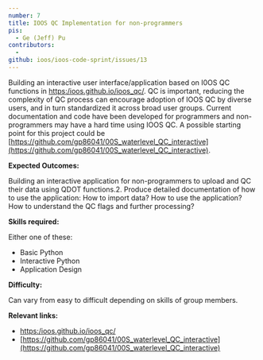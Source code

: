 ```yaml
---
number: 7
title: IOOS QC Implementation for non-programmers
pis:
  - Ge (Jeff) Pu
contributors:
  - 
github: ioos/ioos-code-sprint/issues/13
---
```


Building an interactive user interface/application based on I0OS QC functions in [https:/ioos.github.io/ioos_qc/](https:/ioos.github.io/ioos_qc/). QC is 
important, reducing the complexity of QC process can encourage adoption of IOOS QC by diverse users, and in turn 
standardized it across broad user groups. Current documentation and code have been developed for programmers and 
non-programmers may have a hard time using IOOS QC. A possible starting point for this project could be 
[https://github.com/gp86041/00S_waterlevel_QC_interactive](https://github.com/gp86041/00S_waterlevel_QC_interactive).

**Expected Outcomes:**

Building an interactive application for non-programmers to upload and QC their data using QDOT functions.2.
Produce detailed documentation of how to use the application:
How to import data?
How to use the application?
How to understand the QC flags and further processing?

**Skills required:**

Either one of these:

* Basic Python
* Interactive Python
* Application Design

**Difficulty:**

Can vary from easy to difficult depending on skills of group members.

**Relevant links:**

* [https:/ioos.github.io/ioos_qc/](https:/ioos.github.io/ioos_qc/)
* [https://github.com/gp86041/00S_waterlevel_QC_interactive](https://github.com/gp86041/00S_waterlevel_QC_interactive)